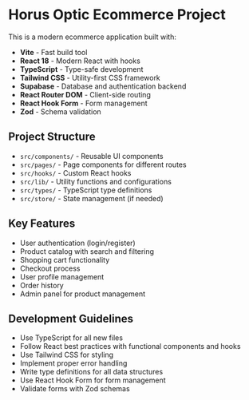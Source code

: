 <!-- Use this file to provide workspace-specific custom instructions to Copilot. For more details, visit https://code.visualstudio.com/docs/copilot/copilot-customization#_use-a-githubcopilotinstructionsmd-file -->

# Horus Optic Ecommerce Project

This is a modern ecommerce application built with:
- **Vite** - Fast build tool
- **React 18** - Modern React with hooks
- **TypeScript** - Type-safe development
- **Tailwind CSS** - Utility-first CSS framework
- **Supabase** - Database and authentication backend
- **React Router DOM** - Client-side routing
- **React Hook Form** - Form management
- **Zod** - Schema validation

## Project Structure
- `src/components/` - Reusable UI components
- `src/pages/` - Page components for different routes
- `src/hooks/` - Custom React hooks
- `src/lib/` - Utility functions and configurations
- `src/types/` - TypeScript type definitions
- `src/store/` - State management (if needed)

## Key Features
- User authentication (login/register)
- Product catalog with search and filtering
- Shopping cart functionality
- Checkout process
- User profile management
- Order history
- Admin panel for product management

## Development Guidelines
- Use TypeScript for all new files
- Follow React best practices with functional components and hooks
- Use Tailwind CSS for styling
- Implement proper error handling
- Write type definitions for all data structures
- Use React Hook Form for form management
- Validate forms with Zod schemas
